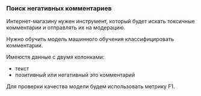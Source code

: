 ### Поиск негативных комментариев

Интернет-магазину нужен инструмент, который будет искать токсичные комментарии и отправлять их на модерацию.

Нужно обучить модель машинного обучения классифицировать комментарии.

Имеюстя данные с двумя колонками:
 - текст
 - позитивный или негативный это комментарий

Для проверки качества модели будем использовать метрику F1.

